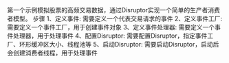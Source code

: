 第一个示例模拟股票的高频交易数据，通过Disruptor实现一个简单的生产者消费者模型。
步骤
    1、定义事件: 需要定义一个代表交易请求的事件
    2、定义事件工厂: 需要定义一个事件工厂，用于创建事件对象
    3、定义事件处理器: 需要定义一个事件处理器，用于处理事件
    4、配置Disruptor: 需要配置Disruptor，指定事件工厂、环形缓冲区大小、线程池等
    5、启动Disruptor: 需要启动Disruptor，启动后会创建消费者线程，用于处理事件   